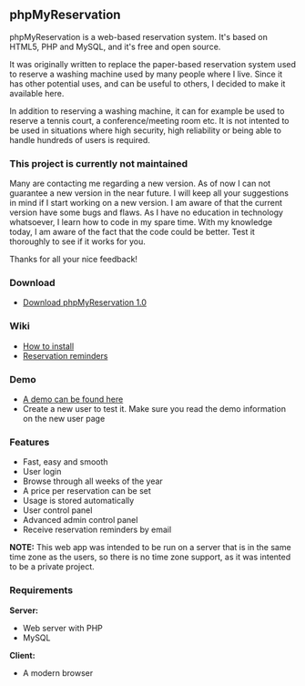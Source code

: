 ## phpMyReservation

phpMyReservation is a web-based reservation system. It's based on HTML5, PHP and MySQL, and it's free and open source.

It was originally written to replace the paper-based reservation system used to reserve a washing machine used by many people where I live. Since it has other potential uses, and can be useful to others, I decided to make it available here.

In addition to reserving a washing machine, it can for example be used to reserve a tennis court, a conference/meeting room etc. It is not intented to be used in situations where high security, high reliability or being able to handle hundreds of users is required.

### This project is currently not maintained

Many are contacting me regarding a new version. As of now I can not guarantee a new version in the near future. I will keep all your suggestions in mind if I start working on a new version. I am aware of that the current version have some bugs and flaws. As I have no education in technology whatsoever, I learn how to code in my spare time. With my knowledge today, I am aware of the fact that the code could be better. Test it thoroughly to see if it works for you.

Thanks for all your nice feedback!

### Download

* [Download phpMyReservation 1.0](http://www.olejon.net/code/phpmyreservation/files/phpmyreservation-1.0.tar.bz2)

### Wiki

* [How to install](https://www.olejon.net/code/phpmyreservation/?how_to_install)
* [Reservation reminders](https://www.olejon.net/code/phpmyreservation/?reservation_reminders)

### Demo

* [A demo can be found here](http://www.olejon.net/code/phpmyreservation/?demo)
* Create a new user to test it. Make sure you read the demo information on the new user page

### Features

* Fast, easy and smooth
* User login
* Browse through all weeks of the year
* A price per reservation can be set
* Usage is stored automatically
* User control panel
* Advanced admin control panel
* Receive reservation reminders by email

**NOTE:** This web app was intended to be run on a server that is in the same time zone as the users, so there is no time zone support, as it was intented to be a private project.

### Requirements

**Server:**

* Web server with PHP
* MySQL

**Client:**

* A modern browser
